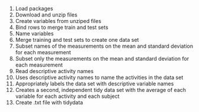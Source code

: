 1. Load packages
2. Download and unzip files
3. Create variables from unziped files
4. Bind rows to merge train and test sets
5. Name variables
6. Merge training and test sets to create one data set
7. Subset names of the measurements on the mean and standard deviation for each measurement
8. Subset only the measurements on the mean and standard deviation for each measurement
9. Read descriptive activity names
10. Uses descriptive activity names to name the activities in the data set
11. Appropriately labels the data set with descriptive variable names
12. Creates a second, independent tidy data set with the average of each variable for each activity and each subject
13. Create .txt file with tidydata
